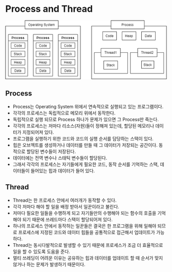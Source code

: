 # Process and Thread

![Diagram](./Process_Thread.png)

## Process

- Process는 Operating System 위에서 연속적으로 실행되고 있는 프로그램이다.
- 각각의 프로세스는 독립적으로 메모리 위에서 동작한다.
- 독립적으로 실행 되므로 Process 하나가 문제가 있으면 그 Process만 죽는다.
- 각각의 프로세스는 저마다 리소스(자원)들이 정해져 있는데, 할당된 메모리나 데이터가 지정되어져 있다.
- 프로그램을 실행하기 위한 코드와 코드의 실행 순서를 담당하는 스택이 있다.
- 힙은 오브젝트를 생성하거나 데이터를 만들 때 그 데이터가 저장되는 공간이다. 동적으로 할당된 변수들이 저장된다.
- 데이터에는 전역 변수나 스태틱 변수들이 할당된다.
- 그래서 각각의 프로세스는 자기들에게 필요한 코드, 동작 순서를 기억하는 스택, 데이터들이 들어있는 힙과 데이터가 들어 있다.

## Thread

- Thread는 한 프로세스 안에서 여러개가 동작할 수 있다.
- 각각 저마다 해야 할 일을 배정 받아서 일꾼이라고 불린다.
- 저마다 필요한 일들을 수행하게 되고 자기들만의 수행해야 되는 함수의 호출을 기억해야 되기 때문에 쓰레드마다 스택이 할당되어져 있다.
- 하나의 프로세스 안에서 동작하는 일꾼들은 결국은 한 프로그램을 위해 일해야 되므로 프로세스에 지정된 코드와 데이터 힙들을 공통적으로 접근해서 업데이트가 가능하다.
- Thread는 동시다발적으로 발생할 수 있기 때문에 프로세스가 조금 더 효율적으로 일을 할 수 있도록 도움을 준다.
- 멀티 쓰레딩이 어려운 이유는 공유하는 힙과 데이터를 업데이트 할 때 순서가 맞지 않거나 하는 문제가 발생하기 때문이다.
